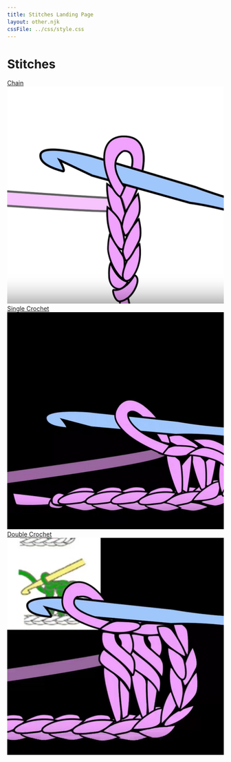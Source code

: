```yaml
---
title: Stitches Landing Page
layout: other.njk
cssFile: ../css/style.css
---
```


# Stitches

<div class="imgSpace">

<div class="imgSpaceGroup">
    <a href="../stitches/chain/index.html">
        Chain
        <div class="pinkContainer">
            <div class="pinkOverlay"></div>
            <div class="pinkImageFiller"><img src="../imgs/chainThumb-min.jpg" alt="Click to see the Chain Page"></div>
        </div>
    </a>
</div>

<div class="imgSpaceGroup">
    <a href="../stitches/single-crochet/index.html">
        Single Crochet
        <div class="pinkContainer">
            <div class="pinkOverlay"></div>
            <div class="pinkImageFiller"><img src="../imgs/singleCrochetThumb-min.jpg" alt="Click to see the Single Crochet Page"></div>
        </div>
    </a>
</div>

<div class="imgSpaceGroup">
    <a href="../stitches/double-stitch/index.html">
        Double Crochet
        <div class="pinkContainer">
            <div class="pinkOverlay"></div>
            <div class="pinkImageFiller"><img src="../imgs/doubleCrochetThumb-min.jpg" alt="Click to see the Double Crochet Page"></div>
        </div>
    </a>
</div>

[//]: # (<div class="imgSpaceGroup">)

[//]: # (    <a href="../stitches/slip-stitch/index.html">)

[//]: # (        Slip Stitch)

[//]: # (        <div class="pinkContainer">)

[//]: # (            <div class="pinkOverlay"></div>)

[//]: # (            <div class="pinkImageFiller"></div>)

[//]: # (        </div>)

[//]: # (    </a>)

[//]: # (</div>)

</div>